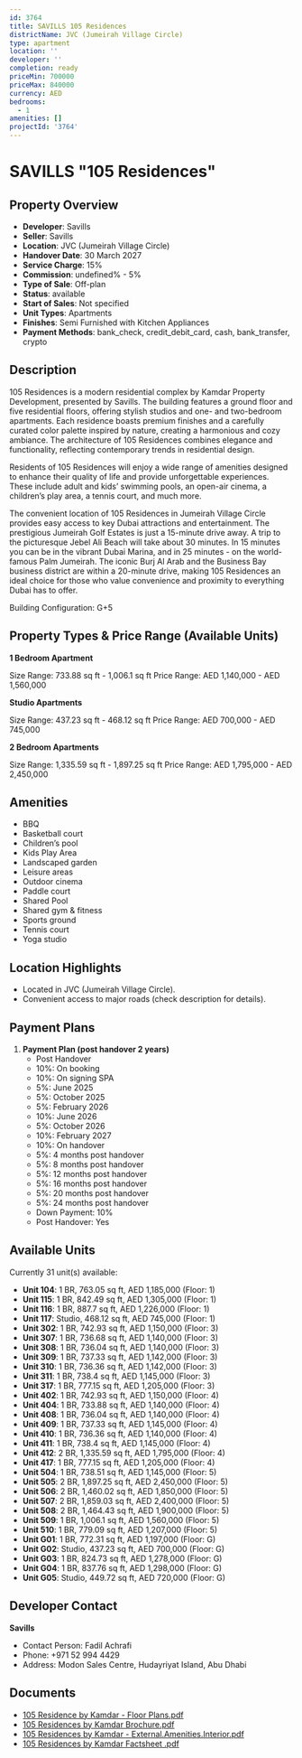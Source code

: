 ```yaml
---
id: 3764
title: SAVILLS 105 Residences
districtName: JVC (Jumeirah Village Circle)
type: apartment
location: ''
developer: ''
completion: ready
priceMin: 700000
priceMax: 840000
currency: AED
bedrooms:
  - 1
amenities: []
projectId: '3764'
---
```


# SAVILLS "105 Residences"

## Property Overview
- **Developer**: Savills
- **Seller**: Savills
- **Location**: JVC (Jumeirah Village Circle)
- **Handover Date**: 30 March 2027
- **Service Charge**: 15%
- **Commission**: undefined% - 5%
- **Type of Sale**: Off-plan
- **Status**: available
- **Start of Sales**: Not specified
- **Unit Types**: Apartments
- **Finishes**: Semi Furnished with Kitchen Appliances
- **Payment Methods**: bank_check, credit_debit_card, cash, bank_transfer, crypto

## Description
105 Residences is a modern residential complex by Kamdar Property Development, presented by Savills. The building features a ground floor and five residential floors, offering stylish studios and one- and two-bedroom apartments. Each residence boasts premium finishes and a carefully curated color palette inspired by nature, creating a harmonious and cozy ambiance. The architecture of 105 Residences combines elegance and functionality, reflecting contemporary trends in residential design.

Residents of 105 Residences will enjoy a wide range of amenities designed to enhance their quality of life and provide unforgettable experiences. These include adult and kids’ swimming pools, an open-air cinema, a children’s play area, a tennis court, and much more.

The convenient location of 105 Residences in Jumeirah Village Circle provides easy access to key Dubai attractions and entertainment. The prestigious Jumeirah Golf Estates is just a 15-minute drive away. A trip to the picturesque Jebel Ali Beach will take about 30 minutes. In 15 minutes you can be in the vibrant Dubai Marina, and in 25 minutes - on the world-famous Palm Jumeirah. The iconic Burj Al Arab and the Business Bay business district are within a 20-minute drive, making 105 Residences an ideal choice for those who value convenience and proximity to everything Dubai has to offer.

Building Configuration: G+5

## Property Types & Price Range (Available Units)
**1 Bedroom Apartment**

Size Range: 733.88 sq ft - 1,006.1 sq ft
Price Range: AED 1,140,000 - AED 1,560,000

**Studio Apartments**

Size Range: 437.23 sq ft - 468.12 sq ft
Price Range: AED 700,000 - AED 745,000

**2 Bedroom Apartments**

Size Range: 1,335.59 sq ft - 1,897.25 sq ft
Price Range: AED 1,795,000 - AED 2,450,000

## Amenities
- BBQ
- Basketball court
- Children’s pool
- Kids Play Area
- Landscaped garden
- Leisure areas
- Outdoor cinema
- Paddle court
- Shared Pool
- Shared gym & fitness
- Sports ground
- Tennis court
- Yoga studio

## Location Highlights
- Located in JVC (Jumeirah Village Circle).
- Convenient access to major roads (check description for details).

## Payment Plans
1. **Payment Plan (post handover 2 years)**
   - Post Handover
   - 10%: On booking
   - 10%: On signing SPA
   - 5%: June 2025
   - 5%: October 2025
   - 5%: February 2026
   - 10%: June 2026
   - 5%: October 2026
   - 10%: February 2027
   - 10%: On handover
   - 5%: 4 months post handover
   - 5%: 8 months post handover
   - 5%: 12 months post handover
   - 5%: 16 months post handover
   - 5%: 20 months post handover
   - 5%: 24 months post handover
   - Down Payment: 10%
   - Post Handover: Yes

## Available Units
Currently 31 unit(s) available:
- **Unit 104**: 1 BR, 763.05 sq ft, AED 1,185,000 (Floor: 1)
- **Unit 115**: 1 BR, 842.49 sq ft, AED 1,305,000 (Floor: 1)
- **Unit 116**: 1 BR, 887.7 sq ft, AED 1,226,000 (Floor: 1)
- **Unit 117**: Studio, 468.12 sq ft, AED 745,000 (Floor: 1)
- **Unit 302**: 1 BR, 742.93 sq ft, AED 1,150,000 (Floor: 3)
- **Unit 307**: 1 BR, 736.68 sq ft, AED 1,140,000 (Floor: 3)
- **Unit 308**: 1 BR, 736.04 sq ft, AED 1,140,000 (Floor: 3)
- **Unit 309**: 1 BR, 737.33 sq ft, AED 1,142,000 (Floor: 3)
- **Unit 310**: 1 BR, 736.36 sq ft, AED 1,142,000 (Floor: 3)
- **Unit 311**: 1 BR, 738.4 sq ft, AED 1,145,000 (Floor: 3)
- **Unit 317**: 1 BR, 777.15 sq ft, AED 1,205,000 (Floor: 3)
- **Unit 402**: 1 BR, 742.93 sq ft, AED 1,150,000 (Floor: 4)
- **Unit 404**: 1 BR, 733.88 sq ft, AED 1,140,000 (Floor: 4)
- **Unit 408**: 1 BR, 736.04 sq ft, AED 1,140,000 (Floor: 4)
- **Unit 409**: 1 BR, 737.33 sq ft, AED 1,145,000 (Floor: 4)
- **Unit 410**: 1 BR, 736.36 sq ft, AED 1,140,000 (Floor: 4)
- **Unit 411**: 1 BR, 738.4 sq ft, AED 1,145,000 (Floor: 4)
- **Unit 412**: 2 BR, 1,335.59 sq ft, AED 1,795,000 (Floor: 4)
- **Unit 417**: 1 BR, 777.15 sq ft, AED 1,205,000 (Floor: 4)
- **Unit 504**: 1 BR, 738.51 sq ft, AED 1,145,000 (Floor: 5)
- **Unit 505**: 2 BR, 1,897.25 sq ft, AED 2,450,000 (Floor: 5)
- **Unit 506**: 2 BR, 1,460.02 sq ft, AED 1,850,000 (Floor: 5)
- **Unit 507**: 2 BR, 1,859.03 sq ft, AED 2,400,000 (Floor: 5)
- **Unit 508**: 2 BR, 1,464.43 sq ft, AED 1,900,000 (Floor: 5)
- **Unit 509**: 1 BR, 1,006.1 sq ft, AED 1,560,000 (Floor: 5)
- **Unit 510**: 1 BR, 779.09 sq ft, AED 1,207,000 (Floor: 5)
- **Unit G01**: 1 BR, 772.31 sq ft, AED 1,197,000 (Floor: G)
- **Unit G02**: Studio, 437.23 sq ft, AED 700,000 (Floor: G)
- **Unit G03**: 1 BR, 824.73 sq ft, AED 1,278,000 (Floor: G)
- **Unit G04**: 1 BR, 837.76 sq ft, AED 1,298,000 (Floor: G)
- **Unit G05**: Studio, 449.72 sq ft, AED 720,000 (Floor: G)

## Developer Contact
**Savills**
- Contact Person: Fadil Achrafi
- Phone: +971 52 994 4429
- Address: Modon Sales Centre, Hudayriyat Island, Abu Dhabi

## Documents
- [105 Residence by Kamdar - Floor Plans.pdf](https://cdn.geniemap.net/2024/12/16/TzKbX1U7HINVFjtRE83dorF5hxaaRhYQQsHYnbIP.pdf)
- [105 Residences by Kamdar Brochure.pdf](https://cdn.geniemap.net/2024/12/16/eZ57sLfqflYy4UWDKfkSEkZ4o1qyJWAb0nNqd03S.pdf)
- [105 Residences by Kamdar - External.Amenities.Interior.pdf](https://cdn.geniemap.net/2024/12/16/uI0pyzF7yOXHIGzMHQKZTVQ0NOAZJOSaqklJZJb5.pdf)
- [105 Residences by Kamdar Factsheet .pdf](https://cdn.geniemap.net/2024/12/16/OU0ltCoBYaTBJ1FZJ6F2RRS3gw5tfZvxCFAL9mV1.pdf)
